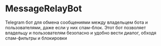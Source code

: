 # MessageRelayBot
Telegram бот для обмена сообщениями между владельцем бота и пользователями, даже если у них спам-блок. Этот бот позволяет владельцу и пользователям безопасно и удобно вести диалог, обходя спам-фильтры и блокировки
